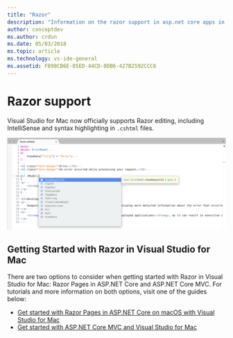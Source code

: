 ```yaml
---
title: "Razor"
description: "Information on the razor support in asp.net core apps in Visual Studio for Mac"
author: conceptdev
ms.author: crdun
ms.date: 05/03/2018
ms.topic: article
ms.technology: vs-ide-general
ms.assetid: F898CB6E-05ED-44CD-8DB6-427B2592CCC6
---
```


# Razor support

Visual Studio for Mac now officially supports Razor editing, including IntelliSense and syntax highlighting in `.cshtml` files.

![razor editing in visual studio for mac](media/razor-image1.png)

## Getting Started with Razor in Visual Studio for Mac

There are two options to consider when getting started with Razor in Visual Studio for Mac: Razor Pages in ASP.NET Core and ASP.NET Core MVC. For tutorials and more information on both options, visit one of the guides below:

- [Get started with Razor Pages in ASP.NET Core on macOS with Visual Studio for Mac](https://docs.microsoft.com/aspnet/core/tutorials/razor-pages-mac/razor-pages-start?view=aspnetcore-2.1)
- [Get started with ASP.NET Core MVC and Visual Studio for Mac](https://docs.microsoft.com/aspnet/core/tutorials/first-mvc-app-mac/start-mvc?view=aspnetcore-2.1)

